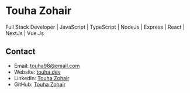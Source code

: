 # Touha Zohair

Full Stack Developer | JavaScript | TypeScript | NodeJs | Express | React | NextJs | Vue.Js

## Contact
- Email: touha98@email.com
- Website: [touha.dev](https://www.touha.dev)
- LinkedIn: [Touha Zohair](https://www.linkedin.com/in/touhazr/)
- GitHub: [Touha Zohair](https://github.com/touha98)
